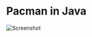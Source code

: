 # Pacman in Java

![Screenshot](https://imgbed.codingkelvin.fun/uPic/Xnapper-2024-05-22-15.19.11.png)